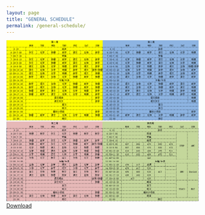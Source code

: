 ```yaml
---
layout: page
title: "GENERAL SCHEDULE"
permalink: /general-schedule/
---
```

![Schedule1](/Schedule1.png)  
![Schedule2](/Schedule2.png)  
[Download](djhoier.github.io/documents/Schedule.xlsx)
